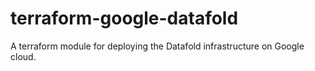 # terraform-google-datafold
A terraform module for deploying the Datafold infrastructure on Google cloud.
